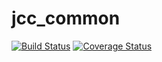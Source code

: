 # jcc_common

[![Build Status](https://travis-ci.com/JCCDex/jcc_common.svg?branch=master)](https://travis-ci.com/JCCDex/jcc_common) [![Coverage Status](https://coveralls.io/repos/github/JCCDex/jcc_common/badge.svg?branch=master)](https://coveralls.io/github/JCCDex/jcc_common?branch=master)
